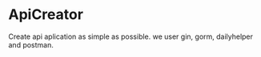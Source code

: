 # ApiCreator

Create api aplication as simple as possible.
we user gin, gorm, dailyhelper and postman.
